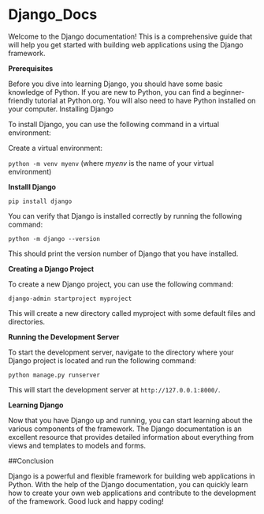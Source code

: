 # Django_Docs

Welcome to the Django documentation! This is a comprehensive guide that will help you get started with building web applications using the Django framework.

**Prerequisites**

Before you dive into learning Django, you should have some basic knowledge of Python. If you are new to Python, you can find a beginner-friendly tutorial at Python.org. You will also need to have Python installed on your computer.
Installing Django

To install Django, you can use the following command in a virtual environment:

Create a virtual environment:

`python -m venv myenv` (where *myenv* is the name of your virtual environment)

**Installl Django**

`pip install django`

You can verify that Django is installed correctly by running the following command:

`python -m django --version`

This should print the version number of Django that you have installed.

**Creating a Django Project**

To create a new Django project, you can use the following command:

`django-admin startproject myproject`

This will create a new directory called myproject with some default files and directories.

**Running the Development Server**

To start the development server, navigate to the directory where your Django project is located and run the following command:

`python manage.py runserver`

This will start the development server at `http://127.0.0.1:8000/`.

**Learning Django**

Now that you have Django up and running, you can start learning about the various components of the framework. The Django documentation is an excellent resource that provides detailed information about everything from views and templates to models and forms.

##Conclusion

Django is a powerful and flexible framework for building web applications in Python. With the help of the Django documentation, you can quickly learn how to create your own web applications and contribute to the development of the framework. Good luck and happy coding!
